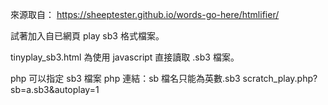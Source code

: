 來源取自：
https://sheeptester.github.io/words-go-here/htmlifier/

試著加入自已網頁 play sb3 格式檔案。

tinyplay_sb3.html 為使用 javascript 直接讀取 .sb3 檔案。

php 可以指定 sb3 檔案
php 連結：sb 檔名只能為英數.sb3
scratch_play.php?sb=a.sb3&autoplay=1

